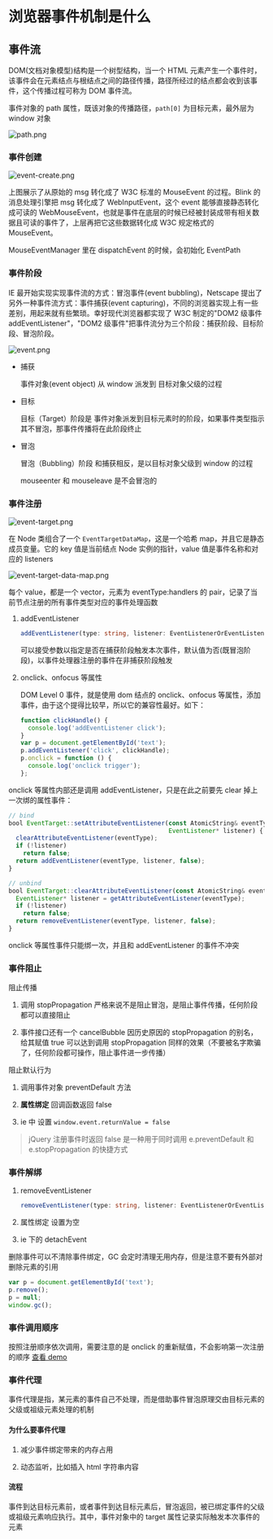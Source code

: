 # 浏览器事件机制是什么

## 事件流

DOM(文档对象模型)结构是一个树型结构，当一个 HTML 元素产生一个事件时，该事件会在元素结点与根结点之间的路径传播，路径所经过的结点都会收到该事件，这个传播过程可称为 DOM 事件流。

事件对象的 path 属性，既该对象的传播路径，`path[0]` 为目标元素，最外层为 window 对象

![path.png](./index.assets/path.png)

### 事件创建

![event-create.png](./index.assets/event-create.png)

上图展示了从原始的 msg 转化成了 W3C 标准的 MouseEvent 的过程。Blink 的消息处理引擎把 msg 转化成了 WebInputEvent，这个 event 能够直接静态转化成可读的 WebMouseEvent，也就是事件在底层的时候已经被封装成带有相关数据且可读的事件了，上层再把它这些数据转化成 W3C 规定格式的 MouseEvent。

MouseEventManager 里在 dispatchEvent 的时候，会初始化 EventPath

### 事件阶段

IE 最开始实现实现事件流的方式：冒泡事件(event bubbling)，Netscape 提出了另外一种事件流方式：事件捕获(event capturing)，不同的浏览器实现上有一些差别，用起来就有些繁琐。幸好现代浏览器都实现了 W3C 制定的"DOM2 级事件 addEventListener"，"DOM2 级事件"把事件流分为三个阶段：捕获阶段、目标阶段、冒泡阶段。

![event.png](./index.assets/event.png)

- 捕获

  事件对象(event object) 从 window 派发到 目标对象父级的过程

- 目标

  目标（Target）阶段是 事件对象派发到目标元素时的阶段，如果事件类型指示其不冒泡，那事件传播将在此阶段终止

- 冒泡

  冒泡（Bubbling）阶段 和捕获相反，是以目标对象父级到 window 的过程

  mouseenter 和 mouseleave 是不会冒泡的

### 事件注册

![event-target.png](./index.assets/event-target.png)

在 Node 类组合了一个 `EventTargetDataMap`，这是一个哈希 map，并且它是静态成员变量。它的 key 值是当前结点 Node 实例的指针，value 值是事件名称和对应的 listeners

![event-target-data-map.png](./index.assets/event-target-data-map.png)

每个 value，都是一个 vector，元素为 eventType:handlers 的 pair，记录了当前节点注册的所有事件类型对应的事件处理函数

1. addEventListener

   ```ts
   addEventListener(type: string, listener: EventListenerOrEventListenerObject, options?: boolean | AddEventListenerOptions): void;
   ```

   可以接受参数以指定是否在捕获阶段触发本次事件，默认值为否(既冒泡阶段)，以事件处理器注册的事件在非捕获阶段触发

2. onclick、onfocus 等属性

   DOM Level 0 事件，就是使用 dom 结点的 onclick、onfocus 等属性，添加事件，由于这个提得比较早，所以它的兼容性最好。如下：

   ```js
   function clickHandle() {
     console.log('addEventListener click');
   }
   var p = document.getElementById('text');
   p.addEventListener('click', clickHandle);
   p.onclick = function () {
     console.log('onclick trigger');
   };
   ```

onclick 等属性内部还是调用 addEventListener，只是在此之前要先 clear 掉上一次绑的属性事件：

```js
// bind
bool EventTarget::setAttributeEventListener(const AtomicString& eventType,
                                            EventListener* listener) {
  clearAttributeEventListener(eventType);
  if (!listener)
    return false;
  return addEventListener(eventType, listener, false);
}

// unbind
bool EventTarget::clearAttributeEventListener(const AtomicString& eventType) {
  EventListener* listener = getAttributeEventListener(eventType);
  if (!listener)
    return false;
  return removeEventListener(eventType, listener, false);
}
```

onclick 等属性事件只能绑一次，并且和 addEventListener 的事件不冲突

### 事件阻止

阻止传播

1. 调用 stopPropagation 严格来说不是阻止冒泡，是阻止事件传播，任何阶段都可以直接阻止

2. 事件接口还有一个 cancelBubble 因历史原因的 stopPropagation 的别名，给其赋值 true 可以达到调用 stopPropagation 同样的效果（不要被名字欺骗了，任何阶段都可操作，阻止事件进一步传播）

阻止默认行为

1. 调用事件对象 preventDefault 方法

2. **属性绑定** 回调函数返回 false

3. ie 中 设置 `window.event.returnValue = false`

> jQuery 注册事件时返回 false 是一种用于同时调用 e.preventDefault 和 e.stopPropagation 的快捷方式

### 事件解绑

1. removeEventListener

   ```ts
   removeEventListener(type: string, listener: EventListenerOrEventListenerObject, options?: boolean | EventListenerOptions): void;
   ```

2. 属性绑定 设置为空

3. ie 下的 detachEvent

删除事件可以不清除事件绑定，GC 会定时清理无用内存，但是注意不要有外部对删除元素的引用

```js
var p = document.getElementById('text');
p.remove();
p = null;
window.gc();
```

### 事件调用顺序

按照注册顺序依次调用，需要注意的是 onclick 的重新赋值，不会影响第一次注册的顺序 [查看 demo](http://localhost:8000/?path=/story/%E5%89%8D%E7%AB%AF-%E4%BB%A3%E7%90%86-%E6%B5%8F%E8%A7%88%E5%99%A8%E4%BA%8B%E4%BB%B6%E6%9C%BA%E5%88%B6%E6%98%AF%E4%BB%80%E4%B9%88--via-order)

### 事件代理

事件代理是指，某元素的事件自己不处理，而是借助事件冒泡原理交由目标元素的父级或祖级元素处理的机制

#### 为什么要事件代理

1. 减少事件绑定带来的内存占用

2. 动态监听，比如插入 html 字符串内容

#### 流程

事件到达目标元素前，或者事件到达目标元素后，冒泡返回，被已绑定事件的父级或祖级元素响应执行。其中，事件对象中的 target 属性记录实际触发本次事件的元素

<br/>
<br/>
<br/>
<Vssue :title="$title" />
  
